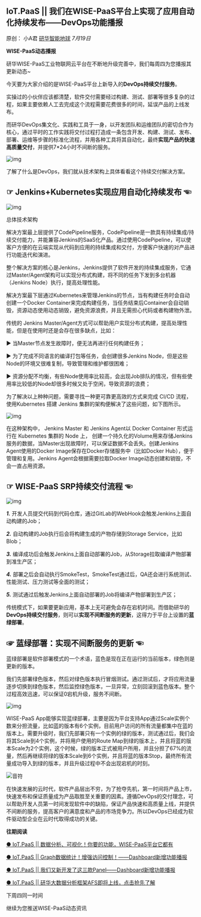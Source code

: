 ## IoT.PaaS || 我们在WISE-PaaS平台上实现了应用自动化持续发布——DevOps功能播报

原创： 小A君 [研华智能地球](javascript:void(0);) *7月19日*

**WISE-PaaS动态播报**

研华WISE-PaaS工业物联网云平台在不断地升级完善中，我们每周四为您播报其更新动态~

今天要为大家介绍的是WISE-PaaS平台上新导入的**DevOps持续交付服务**。

实操过的小伙伴应该都清楚，软件交付需要经过构建、测试、部署等很多复杂的过程，如果主要依赖人工去完成这个流程需要花费很多的时间，延误产品的上线发布。

而研华DevOps集文化、实践和工具于一身，以开发团队和运维团队的密切合作为核心，通过平时的工作实践将交付过程打造成一条包含开发、构建、测试、发布、部署、运维等步骤的标准化流程，并用各种工具将其自动化，最终**实现产品的快速高质量交付**，并提供7*24小时不间断的服务。

![img](assets/640-1542250399873)

了解了什么是DevOps，我们就从技术架构上具体看看这个持续交付解决方案。

## **☞ Jenkins+Kubernetes实现应用自动化持续发布 ☜**



![img](assets/640-1542250445763)

总体技术架构



解决方案最上层提供了CodePipeline服务，CodePipeline是一款具有持续集成/持续交付能力，并能兼容Jenkins的SaaS化产品。通过使用CodePipeline，可以使客户方便的在云端实现从代码到应用的持续集成和交付，方便客户快速的对产品进行功能迭代和演进。

整个解决方案的核心是Jenkins，Jenkins提供了软件开发的持续集成服务，它通过Master/Agent架构可以实现分布式构建，将不同的任务下发到多台机器（Jenkins Node）执行，提高处理性能。

解决方案最下层通过Kubernetes来管理Jenkins的节点，当有构建任务时会自动创建一个Docker Container来完成构建任务，当任务结束后Container会自动销毁，资源动态使用动态销毁，避免资源浪费，并且无需担心代码或者构建物外泄。

传统的 Jenkins Master/Agent方式可以帮助用户实现分布式构建，提高处理性能，但是在使用时还是会存在很多缺点，比如：

▶ 当Master节点发生故障时，便无法再进行任何构建任务；

▶ 为了完成不同语言的编译打包等任务，会创建很多Jenkins Node，但是这些Node的环境又很难复制，导致管理和维护都很困难；

▶ 资源分配不均衡，有些Node使用率比较高，会出现Job排队的情况，但有些使用率比较低的Node却很多时候又处于空闲，导致资源的浪费；

为了解决以上种种问题，需要寻找一种更可靠更高效的方式来完成 CI/CD 流程，使用Kubernetes 搭建 Jenkins 集群的架构便解决了这些问题，如下图所示。



![img](assets/640-1542250629343)



在这种架构中， Jenkins Master 和 Jenkins Agent以 Docker Container 形式运行在 Kubernetes 集群的 Node 上， 创建一个持久化的Volume用来存储Jenkins服务的数据，当Master出现故障时，可以保证数据不会丢失。创建Jenkins Agent使用的Docker Image保存在Docker存储服务中（比如Docker Hub），便于管理和复用。Jenkins Agent会根据需要拉取Docker Image动态创建和销毁，不会一直占用资源。



## **☞ WISE-PaaS SRP持续交付流程 ☜**

![img](assets/640-1542250696044)



***1.*** 开发人员提交代码到代码仓库，通过GitLab的WebHook会触发Jenkins上面自动构建的Job；

***2.*** 自动构建的Job执行后会将构建生成的产物存储到Storage Service，比如Blob；

***3.*** 编译成功后会触发Jenkins上面自动部署的Job，从Storage拉取编译产物部署到准生产区；

***4.*** 部署之后会自动执行SmokeTest，SmokeTest通过后，QA还会进行系统测试、性能测试、压力测试等全面的测试；

***5.*** 测试通过后触发Jenkins上面自动部署的Job将编译产物部署到生产区；



传统模式下，如果要更新应用，基本上无可避免会存在宕机时间。而借助研华的**DevOps持续交付服务**，则可以**实现不间断服务的更新**，这得力于平台上设置的**蓝绿部署**。



## **☞ 蓝绿部署：实现不间断服务的更新 ☜**



蓝绿部署是软件部署模式的一个术语，蓝色是现在正在运行的当前版本，绿色则是更新的版本。



我们先部署绿色版本，然后对绿色版本执行冒烟测试。通过测试后，才将应用流量逐步切换到绿色版本，然后监控绿色版本，一旦异常，立刻回滚到蓝色版本。整个过程高效迅速，可以保证0宕机升级，服务不间断。



![img](assets/640-1542250974004)



WISE-PaaS App能够实现蓝绿部署，主要是因为平台支持App通过Scale实例个数来分担流量，比如蓝的版本有6个实例，目前用户访问的所有流量都集中在蓝的版本上。需要升级时，我们先部署只有一个实例的绿的版本，测试通过后，我们会将其Scale到4个实例，并将用户使用的Route Map到绿的版本上，并且将蓝的版本Scale为2个实例，这个时候，绿的版本正式被用户所用，并且分担了67%的流量，然后再继续将绿的版本Scale到6个实例，并且将蓝的版本Stop，最终所有流量成功导入到绿的版本，并且升级过程中不会出现宕机的时刻。



![音符](assets/640-1542251226328.gif)



在快速发展的云时代，软件产品层出不穷，为了抢夺先机，第一时间将产品上市，快速发布和保证质量成为产品取胜至关重要的因素。遵循DevOps的交付理念，可以帮助开发人员第一时间发现软件中的缺陷，保证产品快速和高质量上线，并提供不间断的服务，提高客户的满意度和产品的市场竞争力。所以DevOps已经成为软件驱动型企业在云时代取得成功的关键。



**往期阅读**

[● IoT.PaaS || 数据分析、可视化！你要的功能，WISE-PaaS平台它都有](http://mp.weixin.qq.com/s?__biz=MzAwNDE5ODI5NQ==&mid=2658801917&idx=1&sn=f714c62bb440206e98ae6a1741d77591&chksm=80a12205b7d6ab13ffd30c56b7addb4e430d1b125e10b82502be77c2a1321c364c8051f61b03&scene=21#wechat_redirect)

[● IoT.PaaS || Graph数据统计！增强访问控制！——Dashboard新增功能播报](http://mp.weixin.qq.com/s?__biz=MzAwNDE5ODI5NQ==&mid=2658801946&idx=1&sn=d47c87c19329127c5ec0852aa67a98a4&chksm=80a123e2b7d6aaf47f0d060922cd132d7f45e585cdf45912c3b7dec6b152a30154e9be943331&scene=21#wechat_redirect)

[● IoT.PaaS || 我们又新开发了这三款Panel——Dashboard新增功能播报](http://mp.weixin.qq.com/s?__biz=MzAwNDE5ODI5NQ==&mid=2658802000&idx=1&sn=3e60f92bb02add07848de5040eec59b2&chksm=80a123a8b7d6aabec5071ab0a0d2b4dc5aa2c0c545a0ca0e88b98bc2524ca659ae850bf63676&scene=21#wechat_redirect)

[● IoT.PaaS || 研华大数据分析框架AFS即将上线，点击抢先了解](http://mp.weixin.qq.com/s?__biz=MzAwNDE5ODI5NQ==&mid=2658802045&idx=1&sn=2e37ef64c48bb7de8e2fba603d07a075&chksm=80a12385b7d6aa931381843dd5f2cc4695979e4dffa9bdfaa51bec93a149cb28bd0b8b1ed31f&scene=21#wechat_redirect)



下周四同一时间

继续为您推送WISE-PaaS动态资讯